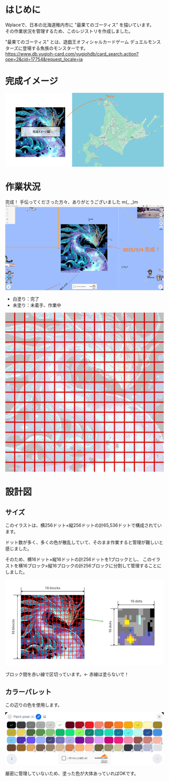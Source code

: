 # はじめに
Wplaceで、日本の北海道稚内市に "最果てのゴーティス" を描いています。  
その作業状況を管理するため、このレジストリを作成しました。  
  
"最果てのゴーティス" とは、遊戯王オフィシャルカードゲーム デュエルモンスターズに登場する魚族のモンスターです。  
https://www.db.yugioh-card.com/yugiohdb/card_search.action?ope=2&cid=17754&request_locale=ja  

  

# 完成イメージ
![artimage](https://github.com/draco-centauros/Wplace-Ghoti_of_the_Deep_Beyond/blob/main/img/1_image.png?raw=true)  

  

# 作業状況
完成！ 手伝ってくださった方々、ありがとうございました m(_ _)m  
![finish](https://github.com/draco-centauros/Wplace-Ghoti_of_the_Deep_Beyond/blob/main/img/5_finish.png?raw=true)  
  
- 白塗り：完了  
- 未塗り：未着手、作業中  
  
![progress](https://github.com/draco-centauros/Wplace-Ghoti_of_the_Deep_Beyond/blob/main/img/2_progress.png?raw=true)  

  

# 設計図
  
## サイズ
このイラストは、横256ドット×縦256ドットの計65,536ドットで構成されています。

ドット数が多く、多くの色が散乱していて、そのまま作業すると管理が難しいと感じました。

そのため、横16ドット×縦16ドットの計256ドットを1ブロックとし、
このイラストを横16ブロック×縦16ブロックの計256ブロックに分割して管理することにしました。

![size](https://github.com/draco-centauros/Wplace-Ghoti_of_the_Deep_Beyond/blob/main/img/3_size.png?raw=true)

ブロック間を赤い線で区切っています。← 赤線は塗らないで！
  
## カラーパレット
この辺りの色を使用します。

![color](https://github.com/draco-centauros/Wplace-Ghoti_of_the_Deep_Beyond/blob/main/img/4_color.png?raw=true)

厳密に管理していないため、塗った色が大体あっていればOKです。
